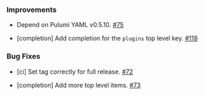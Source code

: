 ### Improvements

- Depend on Pulumi YAML v0.5.10.
  [#75](https://github.com/pulumi/pulumi-lsp/pull/75)

- [completion] Add completion for the `plugins` top level key.
  [#118](https://github.com/pulumi/pulumi-lsp/pull/118)

### Bug Fixes

- [ci] Set tag correctly for full release.
  [#72](https://github.com/pulumi/pulumi-lsp/pull/72)

- [completion] Add more top level items.
  [#73](https://github.com/pulumi/pulumi-lsp/pull/73)

